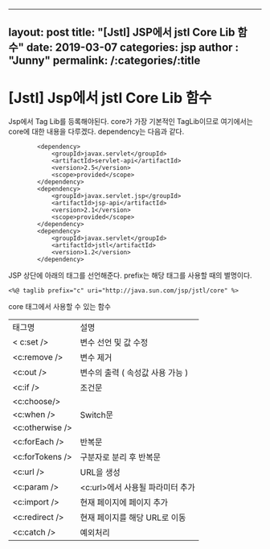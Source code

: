 
---
layout: post
title:  "[Jstl] JSP에서 jstl Core Lib 함수"
date:   2019-03-07
categories: jsp
author : "Junny"
permalink: /:categories/:title
---
# [Jstl] Jsp에서 jstl Core Lib 함수

Jsp에서 Tag Lib를 등록해야된다.
core가 가장 기본적인 TagLib이므로 여기에서는 core에 대한 내용을 다루겠다.
dependency는 다음과 같다.
~~~
		<dependency>
			<groupId>javax.servlet</groupId>
			<artifactId>servlet-api</artifactId>
			<version>2.5</version>
			<scope>provided</scope>
		</dependency>
		<dependency>
			<groupId>javax.servlet.jsp</groupId>
			<artifactId>jsp-api</artifactId>
			<version>2.1</version>
			<scope>provided</scope>
		</dependency>
		<dependency>
			<groupId>javax.servlet</groupId>
			<artifactId>jstl</artifactId>
			<version>1.2</version>
		</dependency>
~~~

JSP 상단에 아래의 태그를 선언해준다. prefix는 해당 태그를 사용할 때의 별명이다.
~~~
<%@ taglib prefix="c" uri="http://java.sun.com/jsp/jstl/core" %>
~~~
core 태그에서 사용할 수 있는 함수

<table>
	<tr>
		<td>태그명</td>
		<td>설명</td>
	</tr>
    	<tr>
        	<td> &lt; c:set /></td>
        	<td> 변수 선언 및 값 수정</td>
    	</tr>
    	<tr>
        	<td>&lt;c:remove /> </td>
        	<td> 변수 제거</td>
    	</tr>
    	<tr>
        	<td> &lt;c:out /> </td>
        	<td> 변수의 출력 ( 속성값 사용 가능 )</td>
    	</tr>
    	<tr>
        	<td>  &lt;c:if />  </td>
        	<td> 조건문</td>
    	</tr>
    	<tr>
        	<td> 
        				&lt;c:choose/>  
		</td>
        	<td rowspan="3"> Switch문</td>
    	</tr>
    	<tr>
        	<td> 
			&lt;c:when />
		</td>
    	</tr>
    	<tr>
        	<td> 
			&lt;c:otherwise />  
		</td>
    	</tr>
    	<tr>
        	<td> 
			&lt;c:forEach />
			</td>
				<td> 
			반복문
			</td>
    	</tr>
    	<tr>
        	<td> 
			&lt;c:forTokens /> 
			</td>
				<td> 
				구분자로 분리 후 반복문 
			</td>
    	</tr>
    	    	<tr>
        	<td> 
			&lt;c:url />
			</td>
				<td> 
				URL을 생성
			</td>
    	</tr>
    	<tr>
        	<td> 
			&lt;c:param /> 
			</td>
				<td> 
				&lt;c:url>에서 사용될 파라미터 추가 
			</td>
    	</tr>    	
    	<tr>
        	<td> 
			&lt;c:import /> 
			</td>
				<td> 
				현재 페이지에 페이지 추가
			</td>
    	</tr>
    	<tr>
        	<td> 
			&lt;c:redirect />
			</td>
				<td> 
				현재 페이지를 해당 URL로 이동
			</td>
    	</tr>
    	<tr>
        	<td> &lt;c:catch /> </td>
        	<td> 예외처리</td>
    	</tr>
</table>
